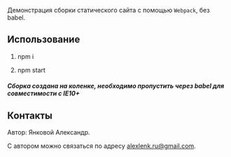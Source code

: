 Демонстрация сборки статического сайта с помощью `Webpack`, без babel.

## Использование

1. npm i

2. npm start

##### Сборка создана на коленке, необходимо пропустить через babel для совместимости с IE10+


## Контакты

Автор: Янковой Александр.

С автором можно связаться по адресу [alexlenk.ru@gmail.com](mailto:alexlenk.ru@gmail.com).
